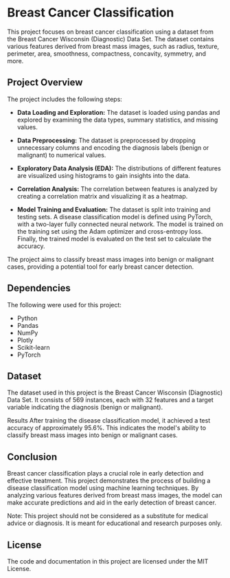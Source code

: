 # Breast Cancer Classification
This project focuses on breast cancer classification using a dataset from the Breast Cancer Wisconsin (Diagnostic) Data Set. The dataset contains various features derived from breast mass images, such as radius, texture, perimeter, area, smoothness, compactness, concavity, symmetry, and more.

## Project Overview
The project includes the following steps:

- **Data Loading and Exploration:** The dataset is loaded using pandas and explored by examining the data types, summary statistics, and missing values.

- **Data Preprocessing:** The dataset is preprocessed by dropping unnecessary columns and encoding the diagnosis labels (benign or malignant) to numerical values.

- **Exploratory Data Analysis (EDA):** The distributions of different features are visualized using histograms to gain insights into the data.

- **Correlation Analysis:** The correlation between features is analyzed by creating a correlation matrix and visualizing it as a heatmap.

- **Model Training and Evaluation:** The dataset is split into training and testing sets. A disease classification model is defined using PyTorch, with a two-layer fully connected neural network. The model is trained on the training set using the Adam optimizer and cross-entropy loss. Finally, the trained model is evaluated on the test set to calculate the accuracy.

The project aims to classify breast mass images into benign or malignant cases, providing a potential tool for early breast cancer detection.

## Dependencies
The following were used for this project:
- Python
- Pandas
- NumPy
- Plotly
- Scikit-learn
- PyTorch

## Dataset
The dataset used in this project is the Breast Cancer Wisconsin (Diagnostic) Data Set. It consists of 569 instances, each with 32 features and a target variable indicating the diagnosis (benign or malignant).

Results
After training the disease classification model, it achieved a test accuracy of approximately 95.6%. This indicates the model's ability to classify breast mass images into benign or malignant cases.

## Conclusion
Breast cancer classification plays a crucial role in early detection and effective treatment. This project demonstrates the process of building a disease classification model using machine learning techniques. By analyzing various features derived from breast mass images, the model can make accurate predictions and aid in the early detection of breast cancer.

Note: This project should not be considered as a substitute for medical advice or diagnosis. It is meant for educational and research purposes only.


## License
The code and documentation in this project are licensed under the MIT License. 
